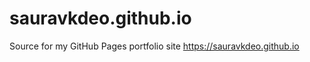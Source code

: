 sauravkdeo.github.io
=================

Source for my GitHub Pages portfolio site https://sauravkdeo.github.io
